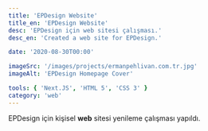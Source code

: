 ```yaml
---
title: 'EPDesign Website'
title_en: 'EPDesign Website'
desc: 'EPDesign için web sitesi çalışması.'
desc_en: 'Created a web site for EPDesign.'

date: '2020-08-30T00:00'

imageSrc: '/images/projects/ermanpehlivan.com.tr.jpg'
imageAlt: 'EPDesign Homepage Cover'

tools: { 'Next.JS', 'HTML 5', 'CSS 3' }
category: 'web'
---
```


EPDesign için kişisel **web** sitesi yenileme çalışması yapıldı.
